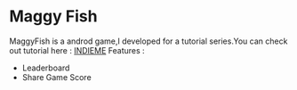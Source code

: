 # Maggy Fish
MaggyFish is a androd game,I developed for a tutorial series.You can check out tutorial here : [INDIEME](https://www.indieme.tk)
Features :
  - Leaderboard
  - Share Game Score
